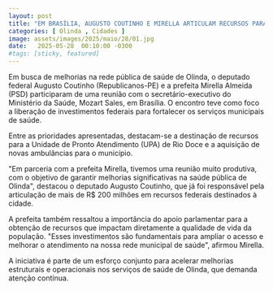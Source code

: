 ```yaml
---
layout: post
title: "EM BRASÍLIA, AUGUSTO COUTINHO E MIRELLA ARTICULAM RECURSOS PARA A SAÚDE EM OLINDA"
categories: [ Olinda , Cidades ]
image: assets/images/2025/maio/28/01.jpg
date:   2025-05-28  00:10:00 -0300
#tags: [sticky, featured]
---
```

Em busca de melhorias na rede pública de saúde de Olinda, o deputado federal Augusto Coutinho (Republicanos-PE) e a prefeita Mirella Almeida (PSD) participaram de uma reunião com o secretário-executivo do Ministério da Saúde, Mozart Sales, em Brasília. O encontro teve como foco a liberação de investimentos federais para fortalecer os serviços municipais de saúde.

Entre as prioridades apresentadas, destacam-se a destinação de recursos para a Unidade de Pronto Atendimento (UPA) de Rio Doce e a aquisição de novas ambulâncias para o município.

"Em parceria com a prefeita Mirella, tivemos uma reunião muito produtiva, com o objetivo de garantir melhorias significativas na saúde pública de Olinda", destacou o deputado Augusto Coutinho, que já foi responsável pela articulação de mais de R$ 200 milhões em recursos federais destinados à cidade.

A prefeita também ressaltou a importância do apoio parlamentar para a obtenção de recursos que impactam diretamente a qualidade de vida da população. "Esses investimentos são fundamentais para ampliar o acesso e melhorar o atendimento na nossa rede municipal de saúde", afirmou Mirella.

A iniciativa é parte de um esforço conjunto para acelerar melhorias estruturais e operacionais nos serviços de saúde de Olinda, que demanda atenção contínua.